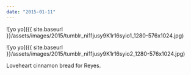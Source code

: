 ```yaml
---
date: "2015-01-11"
---
```


![yo yo]({{ site.baseurl }}/assets/images/2015/tumblr_ni11jusy9K1r16syio1_1280-576x1024.jpg)

![yo yo]({{ site.baseurl }}/assets/images/2015/tumblr_ni11jusy9K1r16syio2_1280-576x1024.jpg)

Loveheart cinnamon bread for Reyes.
